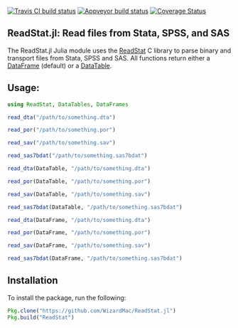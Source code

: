 [![Travis CI build status](https://travis-ci.org/WizardMac/ReadStat.jl.svg?branch=master)](https://travis-ci.org/WizardMac/ReadStat.jl)
[![Appveyor build status](https://ci.appveyor.com/api/projects/status/t297nextsc020qtd?svg=true)](https://ci.appveyor.com/project/evanmiller/dataread-jl/branch/master)
[![Coverage Status](https://coveralls.io/repos/github/WizardMac/ReadStat.jl/badge.svg?branch=master)](https://coveralls.io/github/WizardMac/ReadStat.jl?branch=master)

ReadStat.jl: Read files from Stata, SPSS, and SAS
--

The ReadStat.jl Julia module uses the
[ReadStat](https://github.com/WizardMac/ReadStat) C library to parse binary and
transport files from Stata, SPSS and SAS. All functions return either a
[DataFrame](https://github.com/JuliaStats/DataFrames.jl) (default) or a
[DataTable](https://github.com/JuliaData/DataTables.jl).

## Usage:

```julia
using ReadStat, DataTables, DataFrames

read_dta("/path/to/something.dta")

read_por("/path/to/something.por")

read_sav("/path/to/something.sav")

read_sas7bdat("/path/to/something.sas7bdat")

read_dta(DataTable, "/path/to/something.dta")

read_por(DataTable, "/path/to/something.por")

read_sav(DataTable, "/path/to/something.sav")

read_sas7bdat(DataTable, "/path/to/something.sas7bdat")

read_dta(DataFrame, "/path/to/something.dta")

read_por(DataFrame, "/path/to/something.por")

read_sav(DataFrame, "/path/to/something.sav")

read_sas7bdat(DataFrame, "/path/to/something.sas7bdat")
```

## Installation
To install the package, run the following:

```julia
Pkg.clone("https://github.com/WizardMac/ReadStat.jl")
Pkg.build("ReadStat")
```
